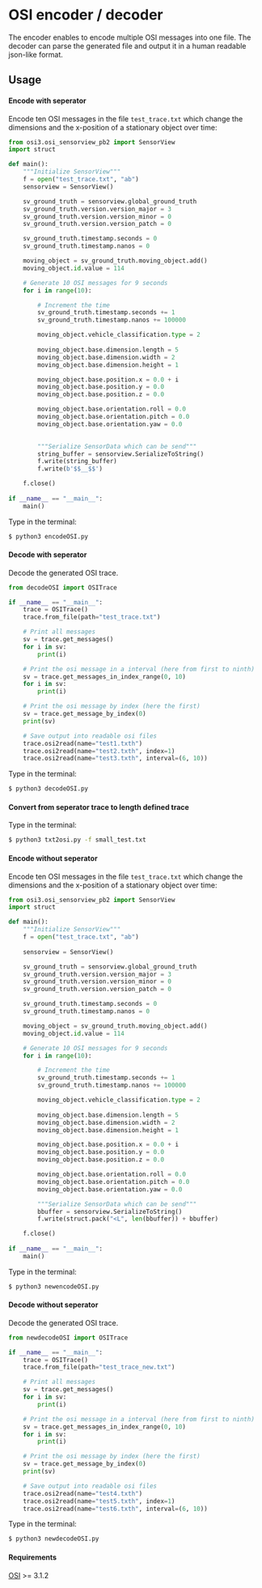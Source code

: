 # OSI encoder / decoder
The encoder enables to encode multiple OSI messages into one file. The decoder can parse the generated file and output it in a human readable json-like format.

## Usage

#### Encode with seperator
Encode ten OSI messages in the file `test_trace.txt` which change the dimensions and the x-position of a stationary object over time:
```python
from osi3.osi_sensorview_pb2 import SensorView
import struct

def main():
    """Initialize SensorView"""
    f = open("test_trace.txt", "ab")
    sensorview = SensorView()

    sv_ground_truth = sensorview.global_ground_truth
    sv_ground_truth.version.version_major = 3
    sv_ground_truth.version.version_minor = 0
    sv_ground_truth.version.version_patch = 0

    sv_ground_truth.timestamp.seconds = 0
    sv_ground_truth.timestamp.nanos = 0

    moving_object = sv_ground_truth.moving_object.add()
    moving_object.id.value = 114

    # Generate 10 OSI messages for 9 seconds
    for i in range(10):

        # Increment the time
        sv_ground_truth.timestamp.seconds += 1
        sv_ground_truth.timestamp.nanos += 100000

        moving_object.vehicle_classification.type = 2
        
        moving_object.base.dimension.length = 5
        moving_object.base.dimension.width = 2
        moving_object.base.dimension.height = 1

        moving_object.base.position.x = 0.0 + i
        moving_object.base.position.y = 0.0 
        moving_object.base.position.z = 0.0

        moving_object.base.orientation.roll = 0.0
        moving_object.base.orientation.pitch = 0.0
        moving_object.base.orientation.yaw = 0.0 
        

        """Serialize SensorData which can be send"""
        string_buffer = sensorview.SerializeToString()
        f.write(string_buffer)
        f.write(b'$$__$$')

    f.close()
 
if __name__ == "__main__":
    main()
```
Type in the terminal:
```bash
$ python3 encodeOSI.py
```

#### Decode with seperator
Decode the generated OSI trace.
```python
from decodeOSI import OSITrace

if __name__ == "__main__":
    trace = OSITrace()
    trace.from_file(path="test_trace.txt")

    # Print all messages
    sv = trace.get_messages()
    for i in sv:
        print(i)

    # Print the osi message in a interval (here from first to ninth)
    sv = trace.get_messages_in_index_range(0, 10)
    for i in sv:
        print(i)

    # Print the osi message by index (here the first)
    sv = trace.get_message_by_index(0)
    print(sv)

    # Save output into readable osi files
    trace.osi2read(name="test1.txth")
    trace.osi2read(name="test2.txth", index=1)
    trace.osi2read(name="test3.txth", interval=(6, 10))
```
Type in the terminal:
```bash
$ python3 decodeOSI.py
```

#### Convert from seperator trace to length defined trace

Type in the terminal:
```bash
$ python3 txt2osi.py -f small_test.txt
```

#### Encode without seperator
Encode ten OSI messages in the file `test_trace.txt` which change the dimensions and the x-position of a stationary object over time:
```python
from osi3.osi_sensorview_pb2 import SensorView
import struct

def main():
    """Initialize SensorView"""
    f = open("test_trace.txt", "ab")
    
    sensorview = SensorView()

    sv_ground_truth = sensorview.global_ground_truth
    sv_ground_truth.version.version_major = 3
    sv_ground_truth.version.version_minor = 0
    sv_ground_truth.version.version_patch = 0

    sv_ground_truth.timestamp.seconds = 0
    sv_ground_truth.timestamp.nanos = 0

    moving_object = sv_ground_truth.moving_object.add()
    moving_object.id.value = 114

    # Generate 10 OSI messages for 9 seconds
    for i in range(10):

        # Increment the time
        sv_ground_truth.timestamp.seconds += 1
        sv_ground_truth.timestamp.nanos += 100000

        moving_object.vehicle_classification.type = 2
        
        moving_object.base.dimension.length = 5
        moving_object.base.dimension.width = 2
        moving_object.base.dimension.height = 1

        moving_object.base.position.x = 0.0 + i
        moving_object.base.position.y = 0.0 
        moving_object.base.position.z = 0.0

        moving_object.base.orientation.roll = 0.0
        moving_object.base.orientation.pitch = 0.0
        moving_object.base.orientation.yaw = 0.0 

        """Serialize SensorData which can be send"""
        bbuffer = sensorview.SerializeToString()
        f.write(struct.pack("<L", len(bbuffer)) + bbuffer)

    f.close()
 
if __name__ == "__main__":
    main()
```
Type in the terminal:
```bash
$ python3 newencodeOSI.py
```

#### Decode without seperator
Decode the generated OSI trace.
```python
from newdecodeOSI import OSITrace

if __name__ == "__main__":
    trace = OSITrace()
    trace.from_file(path="test_trace_new.txt")

    # Print all messages
    sv = trace.get_messages()
    for i in sv:
        print(i)

    # Print the osi message in a interval (here from first to ninth)
    sv = trace.get_messages_in_index_range(0, 10)
    for i in sv:
        print(i)

    # Print the osi message by index (here the first)
    sv = trace.get_message_by_index(0)
    print(sv)

    # Save output into readable osi files
    trace.osi2read(name="test4.txth")
    trace.osi2read(name="test5.txth", index=1)
    trace.osi2read(name="test6.txth", interval=(6, 10))
```
Type in the terminal:
```bash
$ python3 newdecodeOSI.py
```

#### Requirements
[OSI](https://github.com/OpenSimulationInterface/open-simulation-interface) >= 3.1.2
